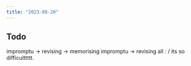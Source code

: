 ```yaml
---
title: "2023-08-20"
---
```


## Todo
impromptu -> revising -> memorising impromptu -> revising all
: / its so difficulttttt.